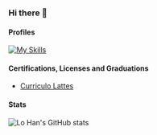 ### Hi there 👋

#### Profiles

[![My Skills](https://skillicons.dev/icons?i=linkedin)](https://www.linkedin.com/in/lo-han/)

#### Certifications, Licenses and Graduations

- [Curriculo Lattes](https://buscatextual.cnpq.br/buscatextual/visualizacv.do?metodo=apresentar&id=K1176578T8)

#### Stats

![Lo Han's GitHub stats](https://github-readme-stats.vercel.app/api?username=lo-han&show_icons=true&theme=dark)
